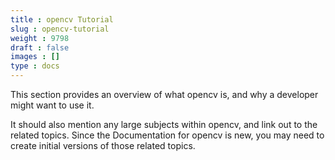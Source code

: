 ```yaml
---
title : opencv Tutorial
slug : opencv-tutorial
weight : 9798
draft : false
images : []
type : docs
---
```


This section provides an overview of what opencv is, and why a developer might want to use it.

It should also mention any large subjects within opencv, and link out to the related topics.  Since the Documentation for opencv is new, you may need to create initial versions of those related topics.

